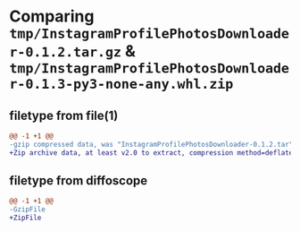 # Comparing `tmp/InstagramProfilePhotosDownloader-0.1.2.tar.gz` & `tmp/InstagramProfilePhotosDownloader-0.1.3-py3-none-any.whl.zip`

## filetype from file(1)

```diff
@@ -1 +1 @@
-gzip compressed data, was "InstagramProfilePhotosDownloader-0.1.2.tar", last modified: Sat Dec 17 14:06:05 2022, max compression
+Zip archive data, at least v2.0 to extract, compression method=deflate
```

## filetype from diffoscope

```diff
@@ -1 +1 @@
-GzipFile
+ZipFile
```

